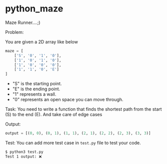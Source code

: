 # python_maze
Maze Runner....;)

Problem:

You are given a 2D array like below

```python
maze = [
    ['S', '0', '1', '0'],
    ['1', '0', '1', '0'],
    ['1', '0', '0', '0'],
    ['1', '1', '0', 'E']
]
```
- "S" is the starting point.
- "E" is the ending point.
- "1" represents a wall.
- "0" represents an open space you can move through.

Task:
You need to write a function that finds the shortest path from the start (S) to the end (E).
And take care of edge cases

Output:
```python
output = [(0, 0), (0, 1), (1, 1), (2, 1), (2, 2), (2, 3), (3, 3)]
```

Test:
You can add more test case in `test.py` file to test your code.
```bash
$ python3 test.py 
Test 1 output: ❌
```
